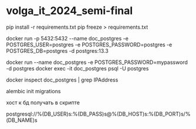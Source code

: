 # volga_it_2024_semi-final

pip install -r requirements.txt
pip freeze > requirements.txt




docker run -p 5432:5432 --name doc_postgres -e POSTGRES_USER=postgres -e POSTGRES_PASSWORD=postgres -e POSTGRES_DB=postgres -d postgres:13.3






docker run --name doc_postgres -e POSTGRES_PASSWORD=mypassword -d postgres
docker exec -it doc_postgres psql -U postgres


docker inspect doc_postgres | grep IPAddress



alembic init migrations

хост к бд получать в скрипте

postgresql://%(DB_USER)s:%(DB_PASS)s@%(DB_HOST)s:%(DB_PORT)s/%(DB_NAME)s

